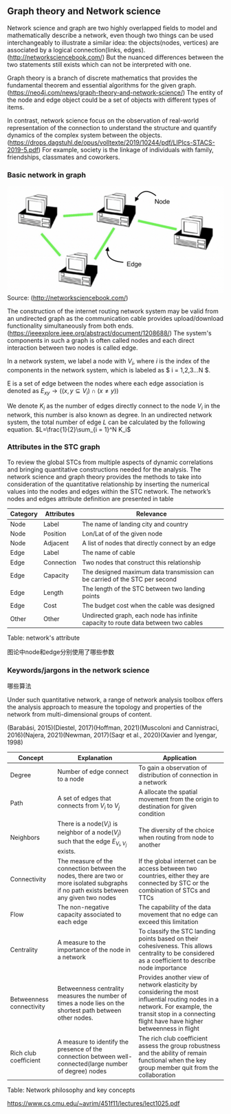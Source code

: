 ## Graph theory and Network science

Network science and graph are two highly overlapped fields to model and mathematically describe a network, even though two things can be used interchangeably to illustrate a similar idea: the objects(nodes, vertices) are associated by a logical connection(links, edges).(http://networksciencebook.com/) But the nuanced differences between the two statements still exists which can not be interpreted with one. 

Graph theory is a branch of discrete mathematics that provides the fundamental theorem and essential algorithms for the given graph.(https://neo4j.com/news/graph-theory-and-network-science/) The entity of the node and edge object could be a set of objects with different types of items. 

In contrast, network science focus on the observation of real-world representation of the connection to understand the structure and quantify dynamics of the complex system between the objects.(https://drops.dagstuhl.de/opus/volltexte/2019/10244/pdf/LIPIcs-STACS-2019-5.pdf) For example, society is the linkage of individuals with family, friendships, classmates and coworkers.

### Basic network in graph

![123](img/computer_routing_graph.png)
Source: (http://networksciencebook.com/)

The construction of the internet routing network system may be valid from an undirected graph as the communication cable provides upload/download functionality simultaneously from both ends.(https://ieeexplore.ieee.org/abstract/document/1208688/) The system's components in such a graph is often called nodes and each direct interaction between two nodes is called edge. 

In a network system, we label a node with $V_i$, where $i$ is the index of the components in the network system, which is labeled as $ i = 1,2,3...N $.

E is a set of edge between the nodes where each edge association is denoted as 
$E_{xy}\rightarrow{((x,y\subseteq V_i) \cap (x\neq y))}$

We denote $K_i$ as the number of edges directly connect to the node $V_i$ in the network, this number is also known as degree. In an undirected network system, the total number of edge $L$ can be calculated by the following equation.
$L=\frac{1}{2}\sum_{i = 1}^N K_i$

### Attributes in the STC graph
To review the global STCs from multiple aspects of dynamic correlations and bringing quantitative constructions needed for the analysis. The network science and graph theory provides the methods to take into consideration of the quantitative relationship by inserting the numerical values into the nodes and edges within the STC network. The network’s nodes and edges attribute definition are presented in table

| Category | Attributes | Relevance |
|---|---|---|
| Node | Label | The name of landing city and country |
| Node | Position | Lon/Lat of of the given node |
| Node | Adjacent | A list of nodes that directly connect by an edge |
| Edge | Label | The name of cable |
| Edge | Connection | Two nodes that construct this relationship |
| Edge | Capacity | The designed maximum data transmission can be carried of the STC per second |
| Edge | Length | The length of the STC between two landing points |
| Edge | Cost | The budget cost when the cable was designed |
| Other | Other | Undirected graph, each node has infinite capacity to route data between two cables |

Table: network's attribute

图论中node和edge分别使用了哪些参数

### Keywords/jargons in the network science
哪些算法

Under such quantitative network, a range of network analysis toolbox offers the analysis approach to measure the topology and properties of the network from multi-dimensional groups of content. 

(Barabási, 2015)(Diestel, 2017)(Hoffman, 2021)(Muscoloni and Cannistraci, 2016)(Najera, 2021)(Newman, 2017)(Saqr et al., 2020)(Xavier and Iyengar, 1998)


| Concept | Explanation | Application |
|---|---|---|
| Degree | Number of edge connect to a node | To gain a observation of distribution of connection in a network |
| Path | A set of edges that connects from $V_i$ to $V_j$  | A allocate the spatial movement from the origin to destination for given condition |
| Neighbors | There is a node($V_i$) is neighbor of a node($V_j$) such that the edge $E_{V_i,V_j}$ exists. | The diversity of the choice when routing from node to another |
| Connectivity | The measure of the connection between the nodes, there are two or more isolated subgraphs if no path exists between any given two nodes | If the global internet can be access between two countries, either they are connected by STC or the combination of STCs and TTCs |
| Flow | The non-negative capacity associated to each edge | The capability of the data movement that no edge can exceed this limitation |
| Centrality | A measure to the importance of the node in a network | To classify the STC landing points based on their cohesiveness. This allows centrality to be considered as a coefficient to describe node importance |
| Betweenness connectivity | Betweenness centrality measures the number of times a node lies on the shortest path between other nodes. | Provides another view of network elasticity by considering the most influential routing nodes in a network. For example, the transit stop in a connecting flight have have higher betweenness in flight  |
| Rich club coefficient | A measure to identify the presence of the connection between well-connected(large number of degree) nodes | The rich club coefficient assess the group robustness and the ability of remain functional when the key group member quit from the collaboration |


Table: Network philosophy and key concepts


https://www.cs.cmu.edu/~avrim/451f11/lectures/lect1025.pdf